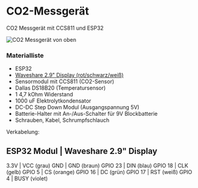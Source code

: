 # CO2-Messgerät
CO2 Messgerät mit CCS811 und ESP32

![CO2 Messgerät von oben](https://github.com/Buster01/co2-Messgeraet/blob/master/Bilder/CO2%20Messger%C3%A4t%20oben.jpg)

### Materialliste

* ESP32
* [Waveshare 2.9" Display (rot/schwarz/weiß)](https://www.waveshare.com/wiki/2.9inch_e-Paper_Module_(B))
* Sensormodul mit CCS811 (CO2-Sensor)
* Dallas DS18B20 (Temperatursensor)
* 1 4,7 kOhm Widerstand
* 1000 uF Elektrolytkondensator
* DC-DC Step Down Modul (Ausgangspannung 5V)
* Batterie-Halter mit An-/Aus-Schalter für 9V Blockbatterie
* Schrauben, Kabel, Schrumpfschlauch

Verkabelung:

ESP32 Modul | Waveshare 2.9" Display
------------------------------------
3.3V | VCC (grau)
GND  | GND (braun)
GPIO 23  | DIN (blau)
GPIO 18  | CLK (gelb)
GPIO 5   | CS  (orange)
GPIO 16  | DC  (grün)
GPIO 17  | RST (weiß)
GPIO 4   | BUSY (violet)
